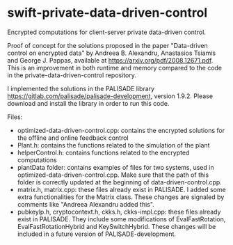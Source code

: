 # swift-private-data-driven-control
Encrypted computations for client-server private data-driven control.

Proof of concept for the solutions proposed in the paper "Data-driven control on encrypted data" by Andreea B. Alexandru, Anastasios Tsiamis and George J. Pappas, available at https://arxiv.org/pdf/2008.12671.pdf. This is an improvement in both runtime and memory compared to the code in the private-data-driven-control repository.

I implemented the solutions in the PALISADE library https://gitlab.com/palisade/palisade-development, version 1.9.2. Please download and install the library in order to run this code.

Files:
  - optimized-data-driven-control.cpp: contains the encrypted solutions for the offline and online feedback control
  - Plant.h: contains the functions related to the simulation of the plant
  - helperControl.h: contains functions related to the encrypted computations
  - plantData folder: contains examples of files for two systems, used in optimized-data-driven-control.cpp. Make sure that the path of this folder is correctly updated at the beginning of data-driven-control.cpp.
  - matrix.h, matrix.cpp: these files already exist in PALISADE. I added some extra functionalities for the Matrix class. These changes are signaled by comments like "Andreea Alexandru added this".
  - pubkeylp.h, cryptocontext.h, ckks.h, ckks-impl.cpp: these files already exist in PALISADE. They include some modifications of EvalFastRotation, EvalFastRotationHybrid and KeySwitchHybrid. These changes will be included in a future version of PALISADE-development. 
